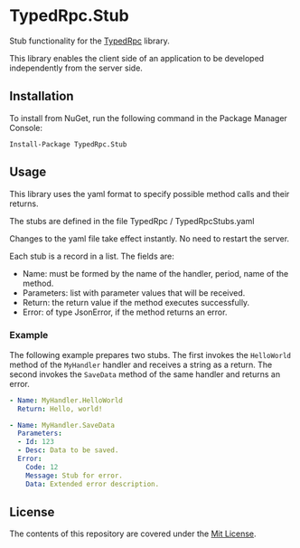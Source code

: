 ﻿# TypedRpc.Stub

Stub functionality for the [TypedRpc](https://github.com/Rodris/TypedRpc) library.

This library enables the client side of an application to be developed independently from the server side.

## Installation

To install from NuGet, run the following command in the Package Manager Console:

```
Install-Package TypedRpc.Stub
```

## Usage

This library uses the yaml format to specify possible method calls and their returns.

The stubs are defined in the file TypedRpc / TypedRpcStubs.yaml

Changes to the yaml file take effect instantly. No need to restart the server.

Each stub is a record in a list. The fields are:
- Name: must be formed by the name of the handler, period, name of the method.
- Parameters: list with parameter values ​​that will be received.
- Return: the return value if the method executes successfully.
- Error: of type JsonError, if the method returns an error.

### Example

The following example prepares two stubs.
The first invokes the `HelloWorld` method of the `MyHandler` handler and receives a string as a return.
The second invokes the `SaveData` method of the same handler and returns an error.

```yaml
- Name: MyHandler.HelloWorld
  Return: Hello, world!

- Name: MyHandler.SaveData
  Parameters:
  - Id: 123
  - Desc: Data to be saved.
  Error:
    Code: 12
    Message: Stub for error.
    Data: Extended error description.
```

## License

The contents of this repository are covered under the [Mit License](http://opensource.org/licenses/MIT).

